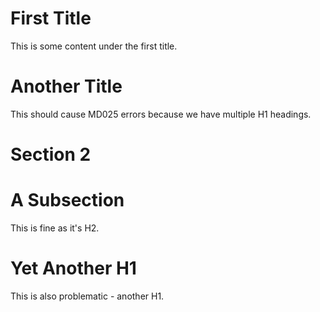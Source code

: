 

# First Title

This is some content under the first title.

#

#

#

# Another Title

This should cause MD025 errors because we have multiple H1 headings.

#

# Section 2

#

# A Subsection

This is fine as it's H2.

#

# Yet Another H1

This is also problematic - another H1.
